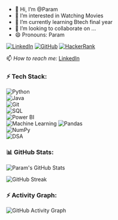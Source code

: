 - 👋 Hi, I’m @Param
- 👀 I’m interested in Watching Movies
- 🌱 I’m currently learning Btech final year
- 💞️ I’m looking to collaborate on ...
- 😄 Pronouns: Param

<!---
Param-1712/Param-1712 is a ✨ special ✨ repository because its `README.md` (this file) appears on your GitHub profile.
You can click the Preview link to take a look at your changes.
--->
[![LinkedIn](https://img.shields.io/badge/LinkedIn-0077B5?style=for-the-badge&logo=linkedin&logoColor=white)](https://www.linkedin.com/in/paramesh-edavalapati-794b47309/)
[![GitHub](https://img.shields.io/badge/GitHub-181717?style=for-the-badge&logo=github&logoColor=white)](https://github.com/Param-1712)
[![HackerRank](https://img.shields.io/badge/HackerRank-00EA64?style=for-the-badge&logo=hackerrank&logoColor=white)]()

📫 *How to reach me:* [LinkedIn](https://www.linkedin.com/in/paramesh-edavalapati-794b47309/)
### ⚡ Tech Stack:
![Python](https://img.shields.io/badge/Python-3776AB?style=for-the-badge&logo=python&logoColor=white)  
![Java](https://img.shields.io/badge/Java-007396?style=for-the-badge&logo=java&logoColor=white)  
![Git](https://img.shields.io/badge/Git-F05032?style=for-the-badge&logo=git&logoColor=white)  
![SQL](https://img.shields.io/badge/SQL-4479A1?style=for-the-badge&logo=postgresql&logoColor=white)  
![Power BI](https://img.shields.io/badge/PowerBI-F2C811?style=for-the-badge&logo=powerbi&logoColor=black)  
![Machine Learning](https://img.shields.io/badge/Machine%20Learning-FF6F00?style=for-the-badge&logo=ai&logoColor=white)
![Pandas](https://img.shields.io/badge/Pandas-150458?style=for-the-badge&logo=pandas&logoColor=white)  
![NumPy](https://img.shields.io/badge/Numpy-013243?style=for-the-badge&logo=numpy&logoColor=white)  
![DSA](https://img.shields.io/badge/DSA-FFA500?style=for-the-badge&logo=codeforces&logoColor=white)  

### 📊 GitHub Stats:
![Param's GitHub Stats](https://github-readme-stats.vercel.app/api?username=Param-1712&show_icons=true&theme=radical)

![GitHub Streak](https://streak-stats.demolab.com?user=Param-1712&theme=radical&hide_border=true)



### ⚡ Activity Graph:
![GitHub Activity Graph](https://github-readme-activity-graph.vercel.app/graph?username=Param-1712&theme=react-dark)
